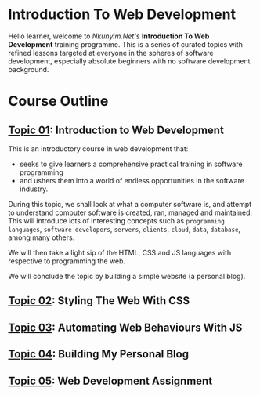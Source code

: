 #  Introduction To Web Development
Hello learner, welcome to *Nkunyim.Net's* **Introduction To Web Development** training programme. This is a series of curated topics with refined lessons targeted at everyone in the spheres of software development, especially absolute beginners with no software development background.


# Course Outline
## [Topic 01](./T01IntroductionToWebDev): Introduction to Web Development
This is an introductory course in web development that:
+ seeks to give learners a comprehensive practical training in software programming 
+ and ushers them into a world of endless opportunities in the software industry.

During this topic, we shall look at what a computer software is, and attempt to understand computer software is created, ran, managed and maintained. This will introduce lots of interesting concepts such as `programming languages`, `software developers`, `servers`, `clients`, `cloud`, `data`, `database`, among many others.

We will then take a light sip of the HTML, CSS and JS languages with respective to programming the web.

We will conclude the topic by building a simple website (a personal blog).

## [Topic 02](./T02StylingWebsites): Styling The Web With CSS


## [Topic 03](./T03AutomatingWebsites): Automating Web Behaviours With JS


## [Topic 04](./T04BuildingWebBlog): Building My Personal Blog


## [Topic 05](./T05WebDevAssignment): Web Development Assignment